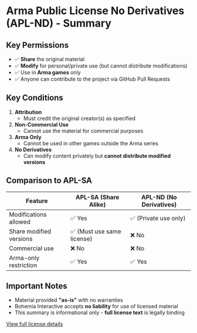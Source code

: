 # Arma Public License No Derivatives (APL-ND) - Summary

## Key Permissions
- ✅ **Share** the original material
- ✅ **Modify** for personal/private use (but cannot distribute modifications)
- ✅ Use in **Arma games** only
- ✅ Anyone can contribute to the project via GitHub Pull Requests

## Key Conditions
1. **Attribution**  
   - Must credit the original creator(s) as specified
2. **Non-Commercial Use**  
   - Cannot use the material for commercial purposes
3. **Arma Only**  
   - Cannot be used in other games outside the Arma series
4. **No Derivatives**  
   - Can modify content privately but **cannot distribute modified versions**

## Comparison to APL-SA

| Feature                | APL-SA (Share Alike)       | APL-ND (No Derivatives)     |
|------------------------|----------------------------|-----------------------------|
| Modifications allowed  | ✅ Yes                     | ✅ (Private use only)       |
| Share modified versions| ✅ (Must use same license) | ❌ No                       |
| Commercial use         | ❌ No                      | ❌ No                       |
| Arma-only restriction  | ✅ Yes                     | ✅ Yes                      |

## Important Notes
- Material provided **"as-is"** with no warranties
- Bohemia Interactive accepts **no liability** for use of licensed material
- This summary is informational only - **full license text** is legally binding

[View full license details](https://www.bohemia.net/community/licenses)
